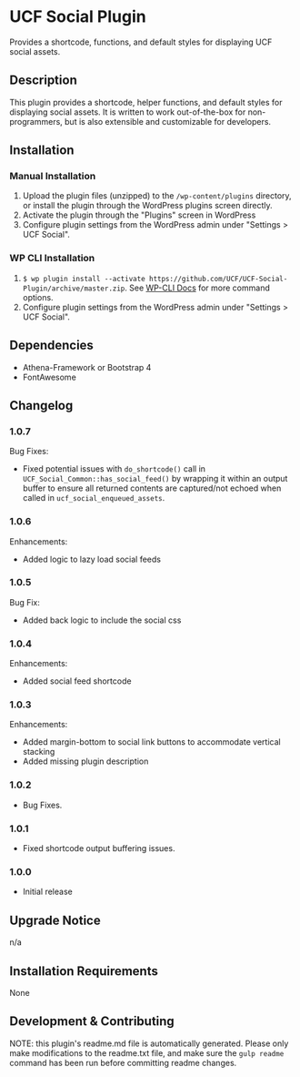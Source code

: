 # UCF Social Plugin #

Provides a shortcode, functions, and default styles for displaying UCF social assets.


## Description ##

This plugin provides a shortcode, helper functions, and default styles for displaying social assets.  It is written to work out-of-the-box for non-programmers, but is also extensible and customizable for developers.


## Installation ##

### Manual Installation ###
1. Upload the plugin files (unzipped) to the `/wp-content/plugins` directory, or install the plugin through the WordPress plugins screen directly.
2. Activate the plugin through the "Plugins" screen in WordPress
3. Configure plugin settings from the WordPress admin under "Settings > UCF Social".

### WP CLI Installation ###
1. `$ wp plugin install --activate https://github.com/UCF/UCF-Social-Plugin/archive/master.zip`.  See [WP-CLI Docs](http://wp-cli.org/commands/plugin/install/) for more command options.
2. Configure plugin settings from the WordPress admin under "Settings > UCF Social".

## Dependencies ##

* Athena-Framework or Bootstrap 4
* FontAwesome

## Changelog ##

### 1.0.7 ###
Bug Fixes:
* Fixed potential issues with `do_shortcode()` call in `UCF_Social_Common::has_social_feed()` by wrapping it within an output buffer to ensure all returned contents are captured/not echoed when called in `ucf_social_enqueued_assets`.

### 1.0.6 ###
Enhancements:
* Added logic to lazy load social feeds

### 1.0.5 ###
Bug Fix:
* Added back logic to include the social css

### 1.0.4 ###
Enhancements:
* Added social feed shortcode

### 1.0.3 ###
Enhancements:
* Added margin-bottom to social link buttons to accommodate vertical stacking
* Added missing plugin description

### 1.0.2 ###
* Bug Fixes.

### 1.0.1 ###
* Fixed shortcode output buffering issues.

### 1.0.0 ###
* Initial release


## Upgrade Notice ##

n/a


## Installation Requirements ##

None


## Development & Contributing ##

NOTE: this plugin's readme.md file is automatically generated.  Please only make modifications to the readme.txt file, and make sure the `gulp readme` command has been run before committing readme changes.
